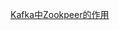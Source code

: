 [Kafka中Zookpeer的作用](http://www.jianshu.com/p/f6261b8f8314?hmsr=toutiao.io&utm_medium=toutiao.io&utm_source=toutiao.io)
